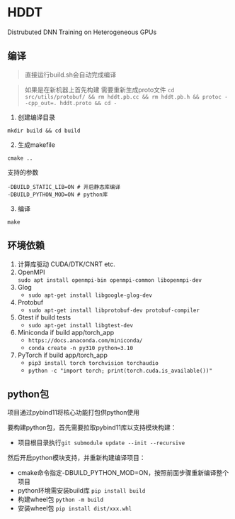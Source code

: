 # HDDT
Distrubuted DNN Training on Heterogeneous GPUs

## 编译
> 直接运行build.sh会自动完成编译

> 如果是在新机器上首先构建 需要重新生成proto文件
`cd src/utils/protobuf/ && rm hddt.pb.cc && rm hddt.pb.h && protoc --cpp_out=. hddt.proto && cd -`

1. 创建编译目录
```
mkdir build && cd build
```

2. 生成makefile
```
cmake ..
```

支持的参数
```
-DBUILD_STATIC_LIB=ON # 开启静态库编译
-DBUILD_PYTHON_MOD=ON # python库
```

3. 编译
```
make
```

## 环境依赖
1. 计算库驱动 CUDA/DTK/CNRT etc.
2. OpenMPI  
    `sudo apt install openmpi-bin openmpi-common libopenmpi-dev`
3. Glog  
    - `sudo apt-get install libgoogle-glog-dev`
4. Protobuf
    - `sudo apt-get install libprotobuf-dev protobuf-compiler`
5. Gtest if build tests
    - `sudo apt-get install libgtest-dev`
6. Miniconda if build app/torch_app
    - `https://docs.anaconda.com/miniconda/`
    - `conda create -n py310 python=3.10`
7. PyTorch if build app/torch_app
    - `pip3 install torch torchvision torchaudio`
    - `python -c "import torch; print(torch.cuda.is_available())"`


## python包
项目通过pybind11将核心功能打包供python使用

要构建python包，首先需要拉取pybind11库以支持模块构建：
- 项目根目录执行`git submodule update --init --recursive`

然后开启python模块支持，并重新构建编译项目：
- cmake命令指定-DBUILD_PYTHON_MOD=ON，按照前面步骤重新编译整个项目
- python环境需安装build库 `pip install build`
- 构建wheel包 `python -m build`
- 安装wheel包 `pip install dist/xxx.whl`

